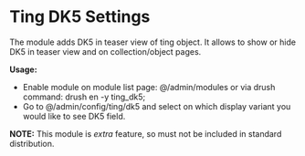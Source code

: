 Ting DK5 Settings
=================

The module adds DK5 in teaser view of ting object.
It allows to show or hide DK5 in teaser view and on collection/object pages.

**Usage:**
 - Enable module on module list page: @/admin/modules or via drush command: drush en -y ting_dk5;
 - Go to @/admin/config/ting/dk5 and select on which display variant you would like to see DK5 field.

**NOTE:** This module is *extra* feature, so must not be included in standard distribution.
